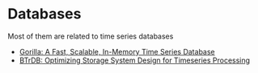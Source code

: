 # Databases

Most of them are related to time series databases

- [Gorilla: A Fast, Scalable, In-Memory Time Series Database](gorilla.md)
- [BTrDB: Optimizing Storage System Design for Timeseries Processing](btrdb.md)
